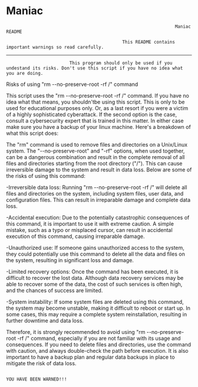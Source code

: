 # Maniac
                                                                  	Maniac README    

                                                This README contains important warnings so read carefully.
---------------------------------------------------------------------------------------------------------------------------------------------------------------

							This program should only be used if you undestand its risks. Don't use this script if you have no idea what you are doing.
	
Risks of using "rm --no-preserve-root -rf /" command

This script uses the "rm --no-preserve-root -rf /" command. If you have no idea what that means, you shouldn'tbe using this script. This is only to be used for educational purposes only. Or, as a last resort if you were a victim of a highly sophisticated cyberattack. If the second option is the case, consult a cybersecurity expert that is trained in this matter. In either case make sure you have a backup of your linux machine. Here's a breakdown of what this script does:

The "rm" command is used to remove files and directories on a Unix/Linux system. The "--no-preserve-root" and "-rf" options, when used together, can be a dangerous combination and result in the complete removal of all files and directories starting from the root directory ("/"). This can cause irreversible damage to the system and result in data loss. Below are some of the risks of using this command:

-Irreversible data loss: Running "rm --no-preserve-root -rf /" will delete all files and directories on the system, including system files, user data, and configuration files. This can result in irreparable damage and complete data loss.

-Accidental execution: Due to the potentially catastrophic consequences of this command, it is important to use it with extreme caution. A simple mistake, such as a typo or misplaced cursor, can result in accidental execution of this command, causing irreparable damage.

-Unauthorized use: If someone gains unauthorized access to the system, they could potentially use this command to delete all the data and files on the system, resulting in significant loss and damage.

-Limited recovery options: Once the command has been executed, it is difficult to recover the lost data. Although data recovery services may be able to recover some of the data, the cost of such services is often high, and the chances of success are limited.

-System instability: If some system files are deleted using this command, the system may become unstable, making it difficult to reboot or start up. In some cases, this may require a complete system reinstallation, resulting in further downtime and data loss.

Therefore, it is strongly recommended to avoid using "rm --no-preserve-root -rf /" command, especially if you are not familiar with its usage and consequences. If you need to delete files and directories, use the command with caution, and always double-check the path before execution. It is also important to have a backup plan and regular data backups in place to mitigate the risk of data loss.


																														YOU HAVE BEEN WARNED!!!
